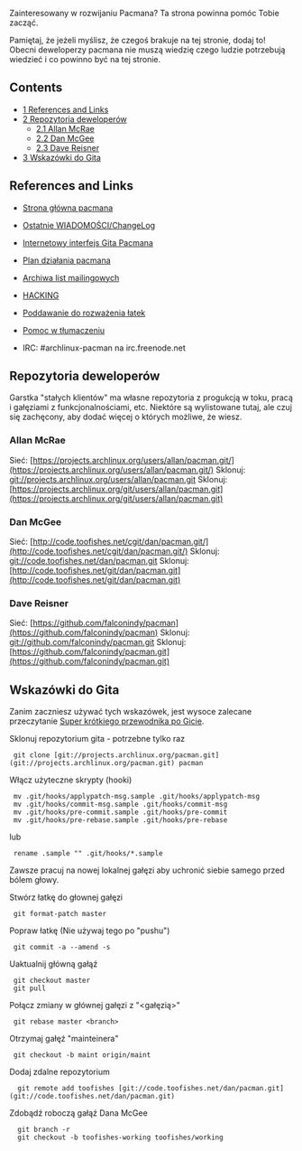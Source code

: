 Zainteresowany w rozwijaniu Pacmana? Ta strona powinna pomóc Tobie zacząć.

Pamiętaj, że jeżeli myślisz, że czegoś brakuje na tej stronie, dodaj to! Obecni deweloperzy pacmana nie muszą wiedzię czego ludzie potrzebują wiedzieć i co powinno być na tej stronie.

## Contents

*   [1 References and Links](#References_and_Links)
*   [2 Repozytoria deweloperów](#Repozytoria_deweloper.C3.B3w)
    *   [2.1 Allan McRae](#Allan_McRae)
    *   [2.2 Dan McGee](#Dan_McGee)
    *   [2.3 Dave Reisner](#Dave_Reisner)
*   [3 Wskazówki do Gita](#Wskaz.C3.B3wki_do_Gita)

## References and Links

*   [Strona główna pacmana](https://archlinux.org/pacman/)
*   [Ostatnie WIADOMOŚCI/ChangeLog](https://projects.archlinux.org/pacman.git/plain/NEWS?id=HEAD)
*   [Internetowy interfejs Gita Pacmana](https://projects.archlinux.org/pacman.git/)
*   [Plan działania pacmana](/index.php/Pacman_Roadmap "Pacman Roadmap")

*   [Archiwa list mailingowych](https://mailman.archlinux.org/pipermail/pacman-dev/)

*   [HACKING](https://archlinux.org/pacman/HACKING.html)
*   [Poddawanie do rozważenia łatek](https://archlinux.org/pacman/submitting-patches.html)
*   [Pomoc w tłumaczeniu](https://archlinux.org/pacman/translation-help.html)

*   IRC: #archlinux-pacman na irc.freenode.net

## Repozytoria deweloperów

Garstka "stałych klientów" ma własne repozytoria z progukcją w toku, pracą i gałęziami z funkcjonalnościami, etc. Niektóre są wylistowane tutaj, ale czuj się zachęcony, aby dodać więcej o których możliwe, że wiesz.

### Allan McRae

Sieć: [https://projects.archlinux.org/users/allan/pacman.git/](https://projects.archlinux.org/users/allan/pacman.git/)
Sklonuj: [git://projects.archlinux.org/users/allan/pacman.git](git://projects.archlinux.org/users/allan/pacman.git)
Sklonuj: [https://projects.archlinux.org/git/users/allan/pacman.git](https://projects.archlinux.org/git/users/allan/pacman.git)

### Dan McGee

Sieć: [http://code.toofishes.net/cgit/dan/pacman.git/](http://code.toofishes.net/cgit/dan/pacman.git/)
Sklonuj: [git://code.toofishes.net/dan/pacman.git](git://code.toofishes.net/dan/pacman.git)
Sklonuj: [http://code.toofishes.net/git/dan/pacman.git](http://code.toofishes.net/git/dan/pacman.git)

### Dave Reisner

Sieć: [https://github.com/falconindy/pacman](https://github.com/falconindy/pacman)
Sklonuj: [git://github.com/falconindy/pacman.git](git://github.com/falconindy/pacman.git)
Sklonuj: [https://github.com/falconindy/pacman.git](https://github.com/falconindy/pacman.git)

## Wskazówki do Gita

Zanim zaczniesz używać tych wskazówek, jest wysoce zalecane przeczytanie [Super krótkiego przewodnika po Gicie](/index.php/Super_Quick_Git_Guide "Super Quick Git Guide").

Sklonuj repozytorium gita - potrzebne tylko raz

```
 git clone [git://projects.archlinux.org/pacman.git](git://projects.archlinux.org/pacman.git) pacman

```

Włącz użyteczne skrypty (hooki)

```
 mv .git/hooks/applypatch-msg.sample .git/hooks/applypatch-msg
 mv .git/hooks/commit-msg.sample .git/hooks/commit-msg
 mv .git/hooks/pre-commit.sample .git/hooks/pre-commit
 mv .git/hooks/pre-rebase.sample .git/hooks/pre-rebase

```

lub

```
 rename .sample "" .git/hooks/*.sample

```

Zawsze pracuj na nowej lokalnej gałęzi aby uchronić siebie samego przed bólem głowy.

Stwórz łatkę do głownej gałęzi

```
 git format-patch master

```

Popraw łatkę (Nie używaj tego po "pushu")

```
 git commit -a --amend -s

```

Uaktualnij główną gałąź

```
 git checkout master
 git pull

```

Połącz zmiany w głównej gałęzi z "<gałęzią>"

```
 git rebase master <branch>

```

Otrzymaj gałęź "mainteinera"

```
 git checkout -b maint origin/maint

```

Dodaj zdalne repozytorium

```
  git remote add toofishes [git://code.toofishes.net/dan/pacman.git](git://code.toofishes.net/dan/pacman.git)

```

Zdobądź roboczą gałąź Dana McGee

```
  git branch -r
  git checkout -b toofishes-working toofishes/working

```